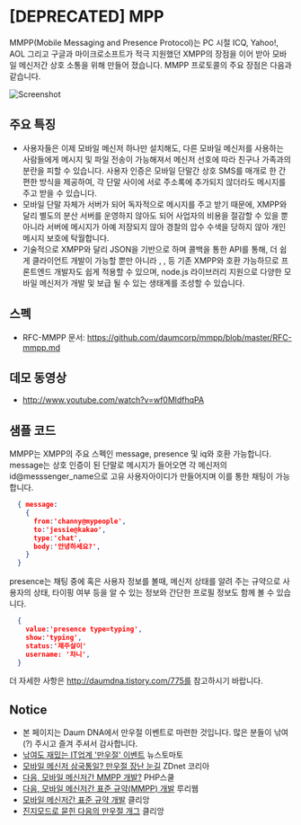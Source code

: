 # [DEPRECATED] MPP

MMPP(Mobile Messaging and Presence Protocol)는 PC 시절 ICQ, Yahoo!, AOL 그리고 구글과 마이크로소프트가 적극 지원했던 XMPP의 장점을 이어 받아 모바일 메신저간 상호 소통을 위해 만들어 졌습니다. MMPP 프로토콜의 주요 장점은 다음과 같습니다.

![Screenshot](http://cfile23.uf.tistory.com/image/24201B4D5158A8953238F9)
 
## 주요 특징
* 사용자들은 이제 모바일 메신저 하나만 설치해도, 다른 모바일 메신저를 사용하는 사람들에게 메시지 및 파일 전송이 가능해져서 메신저 선호에 따라 친구나 가족과의 분란을 피할 수 있습니다. 사용자 인증은 모바일 단말간 상호 SMS를 매개로 한 간편한 방식을 제공하여, 각 단말 사이에 서로 주소록에 추가되지 않더라도 메시지를 주고 받을 수 있습니다.
* 모바일 단말 자체가 서버가 되어 독자적으로 메시지를 주고 받기 때문에, XMPP와 달리 별도의 분산 서버를 운영하지 않아도 되어 사업자의 비용을 절감할 수 있을 뿐 아니라 서버에 메시지가 아예 저장되지 않아 경찰의 압수 수색을 당하지 않아 개인 메시지 보호에 탁월합니다.
* 기술적으로 XMPP와 달리 JSON을 기반으로 하며 콜백을 통한 API를 통해, 더 쉽게 클라이언트 개발이 가능할 뿐만 아니라 <message>, <presense>, <iq> 등 기존 XMPP와 호환 가능하므로 프론트엔드 개발자도 쉽게 적용할 수 있으며, node.js 라이브러리 지원으로 다양한 모바일 메신저가 개발 및 보급 될 수 있는 생태계를 조성할 수 있습니다.

## 스펙
* RFC-MMPP 문서: https://github.com/daumcorp/mmpp/blob/master/RFC-mmpp.md

## 데모 동영상 
* http://www.youtube.com/watch?v=wf0MldfhqPA

## 샘플 코드

MMPP는 XMPP의 주요 스펙인 message, presence 및 iq와 호환 가능합니다. message는 상호 인증이 된 단말로 메시지가 들어오면 각 메신저의 id@messsenger_name으로 고유 사용자아이디가 만들어지며 이를 통한 채팅이 가능합니다.
```json
  { message:
    { 
      from:'channy@mypeople', 
      to:'jessie@kakao', 
      type:'chat', 
      body:'안녕하세요?',
    } 
  }
```
presence는 채팅 중에 혹은 사용자 정보를 볼때, 메신저 상태를 알려 주는 규약으로 사용자의 상태, 타이핑 여부 등을 알 수 있는 정보와 간단한 프로필 정보도 함께 볼 수 있습니다.

```json
  {
    value:'presence type=typing',
    show:'typing',
    status:'제주살이'
    username: '차니',
  }
```

더 자세한 사항은 http://daumdna.tistory.com/775를 참고하시기 바랍니다.

## Notice
*  본 페이지는 Daum DNA에서 만우절 이벤트로 마련한 것입니다. 많은 분들이 낚여(?) 주시고 즐겨 주셔서 감사합니다.
 * [낚여도 재밌는 IT업계 '만우절' 이벤트](http://www.newstomato.com/ReadNews.aspx?no=349650) 뉴스토마토
 * [모바일 메신저 삼국통일? 만우절 장난 눈길](http://www.zdnet.co.kr/ArticleView.asp?artice_id=20130401135122) ZDnet 코리아
 * [다음, 모바일 메신저간 MMPP 개발?](http://bbs2.ruliweb.daum.net/gaia/do/ruliweb/default/mobile/55/read?articleId=1047985&bbsId=G003&itemId=9&pageIndex=1) PHP스쿨
 * [다음, 모바일 메신저간 표준 규약(MMPP) 개발](http://bbs2.ruliweb.daum.net/gaia/do/ruliweb/default/mobile/55/read?articleId=1047985&bbsId=G003&itemId=9&pageIndex=1) 루리웹
 * [모바일 메신저간 표준 규약 개발](http://clien.net/cs2/bbs/board.php?bo_table=park&wr_id=20073753) 클리앙
 * [진지모드로 묻힌 다음의 만우절 개그](http://www.clien.net/cs2/bbs/board.php?bo_table=park&wr_id=20084271) 클리앙
